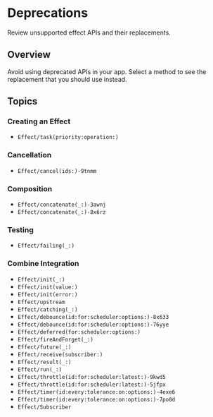 # Deprecations

Review unsupported effect APIs and their replacements.

## Overview

Avoid using deprecated APIs in your app. Select a method to see the replacement that you should use instead.

## Topics

### Creating an Effect

- ``Effect/task(priority:operation:)``

### Cancellation

- ``Effect/cancel(ids:)-9tnmm``

### Composition

- ``Effect/concatenate(_:)-3awnj``
- ``Effect/concatenate(_:)-8x6rz``

### Testing

- ``Effect/failing(_:)``

### Combine Integration

- ``Effect/init(_:)``
- ``Effect/init(value:)``
- ``Effect/init(error:)``
- ``Effect/upstream``
- ``Effect/catching(_:)``
- ``Effect/debounce(id:for:scheduler:options:)-8x633``
- ``Effect/debounce(id:for:scheduler:options:)-76yye``
- ``Effect/deferred(for:scheduler:options:)``
- ``Effect/fireAndForget(_:)``
- ``Effect/future(_:)``
- ``Effect/receive(subscriber:)``
- ``Effect/result(_:)``
- ``Effect/run(_:)``
- ``Effect/throttle(id:for:scheduler:latest:)-9kwd5``
- ``Effect/throttle(id:for:scheduler:latest:)-5jfpx``
- ``Effect/timer(id:every:tolerance:on:options:)-4exe6``
- ``Effect/timer(id:every:tolerance:on:options:)-7po0d``
- ``Effect/Subscriber``
<!--TODO: Can't currently document `Publisher` extensions-->
